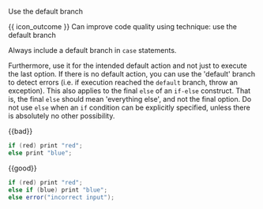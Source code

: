 <span id="title">Use the default branch</span>

<span id="prereqs"></span>

<span id="outcomes">{{ icon_outcome }} Can improve code quality using technique: use the default branch </span>

<div id="body">

Always include a default branch in `case` statements.

Furthermore, use it for the intended default action and not just to execute the last option. If there is no default action, you can use the 'default' branch to detect errors (i.e. if execution reached the `default` branch, throw an exception). This also applies to the final `else` of an `if-else` construct. That is, the final `else` should mean 'everything else', and not the final option. Do not use `else` when an `if` condition can be explicitly specified, unless there is absolutely no other possibility.

<box>

{{bad}}
```java
if (red) print "red";
else print "blue";
```
{{good}}
```java
if (red) print "red";
else if (blue) print "blue";
else error("incorrect input");
```

</box>


</div>

<div id="extras">
</div>
